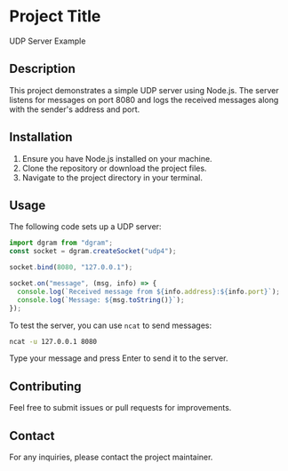 # Project Title

UDP Server Example

## Description

This project demonstrates a simple UDP server using Node.js. The server listens for messages on port 8080 and logs the received messages along with the sender's address and port.

## Installation

1. Ensure you have Node.js installed on your machine.
2. Clone the repository or download the project files.
3. Navigate to the project directory in your terminal.

## Usage

The following code sets up a UDP server:

```javascript
import dgram from "dgram";
const socket = dgram.createSocket("udp4");

socket.bind(8080, "127.0.0.1");

socket.on("message", (msg, info) => {
  console.log(`Received message from ${info.address}:${info.port}`);
  console.log(`Message: ${msg.toString()}`);
});
```

To test the server, you can use `ncat` to send messages:

```bash
ncat -u 127.0.0.1 8080
```

Type your message and press Enter to send it to the server.

## Contributing

Feel free to submit issues or pull requests for improvements.

## Contact

For any inquiries, please contact the project maintainer.
